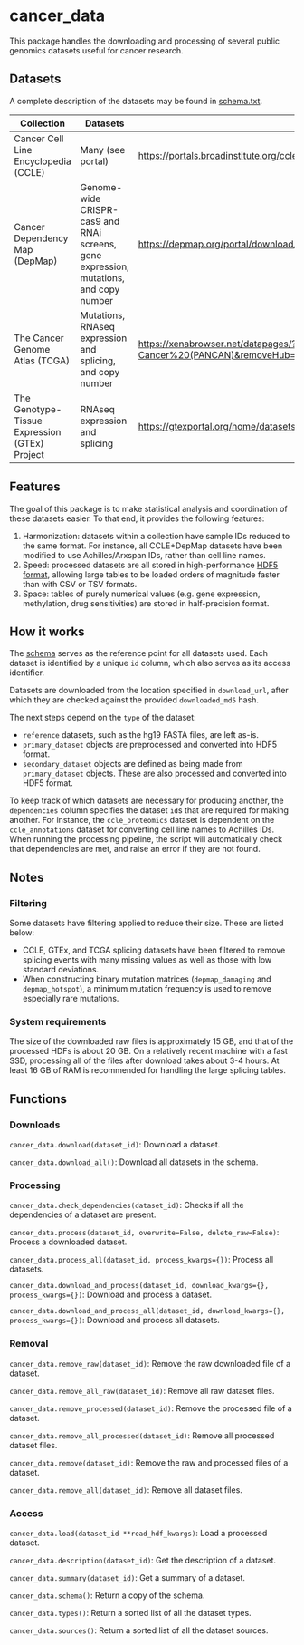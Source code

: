 # cancer_data

This package handles the downloading and processing of several public genomics datasets useful for cancer research.

## Datasets

A complete description of the datasets may be found in [schema.txt](https://github.com/kevinhu/cancer-data/blob/master/cancer_data/schema.txt).

| Collection                                    | Datasets                                                     | Portal                                                       |
| --------------------------------------------- | ------------------------------------------------------------ | ------------------------------------------------------------ |
| Cancer Cell Line Encyclopedia (CCLE)          | Many (see portal)                                            | https://portals.broadinstitute.org/ccle/data (registration required) |
| Cancer Dependency Map (DepMap)                | Genome-wide CRISPR-cas9 and RNAi screens, gene expression, mutations, and copy number | https://depmap.org/portal/download/                          |
| The Cancer Genome Atlas (TCGA)                | Mutations, RNAseq expression and splicing, and copy number   | https://xenabrowser.net/datapages/?cohort=TCGA%20Pan-Cancer%20(PANCAN)&removeHub=https%3A%2F%2Fxena.treehouse.gi.ucsc.edu%3A443 |
| The Genotype-Tissue Expression (GTEx) Project | RNAseq expression and splicing                               | https://gtexportal.org/home/datasets                         |

## Features

The goal of this package is to make statistical analysis and coordination of these datasets easier. To that end, it provides the following features:

1. Harmonization: datasets within a collection have sample IDs reduced to the same format. For instance, all CCLE+DepMap datasets have been modified to use Achilles/Arxspan IDs, rather than cell line names.
2. Speed: processed datasets are all stored in high-performance [HDF5 format](https://en.wikipedia.org/wiki/Hierarchical_Data_Format), allowing large tables to be loaded orders of magnitude faster than with CSV or TSV formats.
3. Space: tables of purely numerical values (e.g. gene expression, methylation, drug sensitivities) are stored in half-precision format.

## How it works

The [schema](https://github.com/kevinhu/cancer-data/blob/master/cancer_data/schema.txt) serves as the reference point for all datasets used. Each dataset is identified by a unique `id` column, which also serves as its access identifier.

Datasets are downloaded from the location specified in `download_url`, after which they are checked against the provided `downloaded_md5` hash.

The next steps depend on the `type` of the dataset:

- `reference` datasets, such as the hg19 FASTA files, are left as-is.
- `primary_dataset` objects are preprocessed and converted into HDF5 format.
- `secondary_dataset` objects are defined as being made from `primary_dataset` objects. These are also processed and converted into HDF5 format.

To keep track of which datasets are necessary for producing another, the `dependencies` column specifies the dataset `id`s that are required for making another. For instance, the `ccle_proteomics` dataset is dependent on the `ccle_annotations` dataset for converting cell line names to Achilles IDs. When running the processing pipeline, the script will automatically check that dependencies are met, and raise an error if they are not found.

## Notes

### Filtering
Some datasets have filtering applied to reduce their size. These are listed below:
- CCLE, GTEx, and TCGA splicing datasets have been filtered to remove splicing events with many missing values as well as those with low standard deviations.
- When constructing binary mutation matrices (`depmap_damaging` and `depmap_hotspot`), a minimum mutation frequency is used to remove especially rare mutations.

### System requirements
The size of the downloaded raw files is approximately 15 GB, and that of the processed HDFs is about 20 GB. On a relatively recent machine with a fast SSD,  processing all of the files after download takes about 3-4 hours. At least 16 GB of RAM is recommended for handling the large splicing tables.

## Functions

### Downloads

`cancer_data.download(dataset_id)`: Download a dataset.

`cancer_data.download_all()`: Download all datasets in the schema.

### Processing

`cancer_data.check_dependencies(dataset_id)`: Checks if all the dependencies of a dataset are present.

`cancer_data.process(dataset_id, overwrite=False, delete_raw=False)`: Process a downloaded dataset.

`cancer_data.process_all(dataset_id, process_kwargs={})`: Process all datasets.

`cancer_data.download_and_process(dataset_id, download_kwargs={}, process_kwargs={})`: Download and process a dataset.

`cancer_data.download_and_process_all(dataset_id, download_kwargs={}, process_kwargs={})`: Download and process all datasets.

### Removal

`cancer_data.remove_raw(dataset_id)`: Remove the raw downloaded file of a dataset.

`cancer_data.remove_all_raw(dataset_id)`: Remove all raw dataset files.

`cancer_data.remove_processed(dataset_id)`: Remove the processed file of a dataset.

`cancer_data.remove_all_processed(dataset_id)`: Remove all processed dataset files.

`cancer_data.remove(dataset_id)`: Remove the raw and processed files of a dataset.

`cancer_data.remove_all(dataset_id)`: Remove all dataset files.

### Access

`cancer_data.load(dataset_id **read_hdf_kwargs)`: Load a processed dataset.

`cancer_data.description(dataset_id)`: Get the description of a dataset.

`cancer_data.summary(dataset_id)`: Get a summary of a dataset.

`cancer_data.schema()`: Return a copy of the schema.

`cancer_data.types()`: Return a sorted list of all the dataset types.

`cancer_data.sources()`: Return a sorted list of all the dataset sources.

